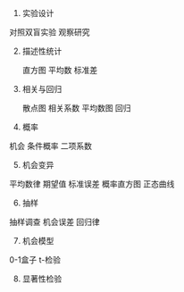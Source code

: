 1.  实验设计

   对照双盲实验   观察研究

2. 描述性统计

   直方图     平均数  标准差

3. 相关与回归

   散点图   相关系数    平均数图   回归

4.  概率

   机会   条件概率  二项系数

5.  机会变异

   平均数律  期望值  标准误差     概率直方图  正态曲线

6.  抽样

   抽样调查  机会误差  回归律

7.  机会模型

   0-1盒子    t-检验

8. 显著性检验

   

